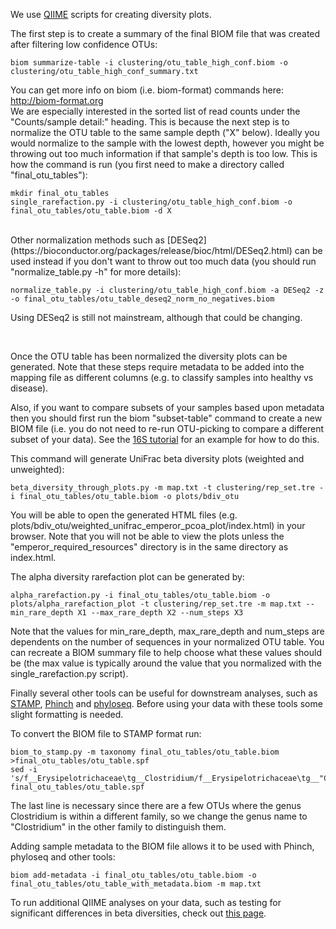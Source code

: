 We use [QIIME](http://qiime.org) scripts for creating diversity plots. 

The first step is to create a summary of the final BIOM file that was created after filtering low confidence OTUs:

    biom summarize-table -i clustering/otu_table_high_conf.biom -o clustering/otu_table_high_conf_summary.txt

You can get more info on biom (i.e. biom-format) commands here: http://biom-format.org
<br>
We are especially interested in the sorted list of read counts under the "Counts/sample detail:" heading. This is because the next step is to normalize the OTU table to the same sample depth ("X" below). Ideally you would normalize to the sample with the lowest depth, however you might be throwing out too much information if that sample's depth is too low. This is how the command is run (you first need to make a directory called "final_otu_tables"):
    
    mkdir final_otu_tables
    single_rarefaction.py -i clustering/otu_table_high_conf.biom -o final_otu_tables/otu_table.biom -d X

<br>
Other normalization methods such as [DESeq2](https://bioconductor.org/packages/release/bioc/html/DESeq2.html) can be used instead if you don't want to throw out too much data (you should run "normalize_table.py -h" for more details): 
   
    normalize_table.py -i clustering/otu_table_high_conf.biom -a DESeq2 -z -o final_otu_tables/otu_table_deseq2_norm_no_negatives.biom

Using DESeq2 is still not mainstream, although that could be changing. 

<br>

Once the OTU table has been normalized the diversity plots can be generated. Note that these steps require metadata to be added into the mapping file as different columns (e.g. to classify samples into healthy vs disease). 

Also, if you want to compare subsets of your samples based upon metadata then you should first run the biom "subset-table" command to create a new BIOM file (i.e. you do not need to re-run OTU-picking to compare a different subset of your data). See the [16S tutorial](https://github.com/mlangill/microbiome_helper/wiki/16S-tutorial#diversity-analyses) for an example for how to do this. 

This command will generate UniFrac beta diversity plots (weighted and unweighted):
   
    beta_diversity_through_plots.py -m map.txt -t clustering/rep_set.tre -i final_otu_tables/otu_table.biom -o plots/bdiv_otu

You will be able to open the generated HTML files (e.g. plots/bdiv_otu/weighted_unifrac_emperor_pcoa_plot/index.html) in your browser. Note that you will not be able to view the plots unless the "emperor_required_resources" directory is in the same directory as index.html. 


The alpha diversity rarefaction plot can be generated by:

    alpha_rarefaction.py -i final_otu_tables/otu_table.biom -o plots/alpha_rarefaction_plot -t clustering/rep_set.tre -m map.txt --min_rare_depth X1 --max_rare_depth X2 --num_steps X3

Note that the values for min_rare_depth, max_rare_depth and num_steps are dependents on the number of sequences in your normalized OTU table. You can recreate a BIOM summary file to help choose what these values should be (the max value is typically around the value that you normalized with the single_rarefaction.py script). 


Finally several other tools can be useful for downstream analyses, such as [STAMP](http://kiwi.cs.dal.ca/Software/STAMP), [Phinch](https://github.com/PitchInteractiveInc/Phinch) and [phyloseq](http://bioconductor.org/packages/release/bioc/html/phyloseq.html). Before using your data with these tools some slight formatting is needed.

To convert the BIOM file to STAMP format run:

    biom_to_stamp.py -m taxonomy final_otu_tables/otu_table.biom >final_otu_tables/otu_table.spf
    sed -i 's/f__Erysipelotrichaceae\tg__Clostridium/f__Erysipelotrichaceae\tg__"Clostridium"/g' final_otu_tables/otu_table.spf

The last line is necessary since there are a few OTUs where the genus Clostridium is within a different family, so we change the genus name to "Clostridium" in the other family to distinguish them. 

Adding sample metadata to the BIOM file allows it to be used with Phinch, phyloseq and other tools: 

    biom add-metadata -i final_otu_tables/otu_table.biom -o final_otu_tables/otu_table_with_metadata.biom -m map.txt

To run additional QIIME analyses on your data, such as testing for significant differences in beta diversities, check out [this page](https://github.com/mlangill/microbiome_helper/wiki/Additional-QIIME-analysis).